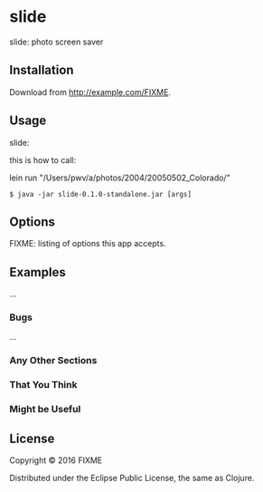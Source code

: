 # slide

slide: photo screen saver

## Installation

Download from http://example.com/FIXME.

## Usage

slide:

this is how to call:

lein run "/Users/pwv/a/photos/2004/20050502_Colorado/"

    $ java -jar slide-0.1.0-standalone.jar [args]

## Options

FIXME: listing of options this app accepts.

## Examples

...

### Bugs

...

### Any Other Sections
### That You Think
### Might be Useful

## License

Copyright © 2016 FIXME

Distributed under the Eclipse Public License, the same as Clojure.
